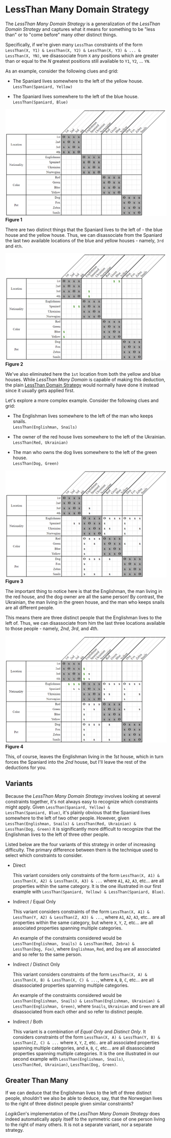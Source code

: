 
# LessThan Many Domain Strategy

The *LessThan Many Domain Strategy* is a generalization of the *LessThan Domain Strategy* and captures what it means for something to be "less than" or to "come before" many other distinct things.

Specifically, if we're given many `LessThan` constraints of the form `LessThan(X, Y1) & LessThan(X, Y2) & LessThan(X, Y3) & ... & LessThan(X, YN)`, we disassociate from `X` any positions which are greater than or equal to the *N* greatest positions still available to `Y1`, `Y2`, ... `YN`.

As an example, consider the following clues and grid:

- The Spaniard lives somewhere to the left of the yellow house.  
    `LessThan(Spaniard, Yellow)`

- The Spaniard lives somewhere to the left of the blue house.  
    `LessThan(Spaniard, Blue)`

![Initial Layout](Images/BlankGrid.png)  
**Figure 1**

There are two distinct things that the Spaniard lives to the left of - the blue house and the yellow house. Thus, we can disassociate from the Spaniard the last two available locations of the blue and yellow houses - namely, `3rd` and `4th`.

![Conclusion 1](Images/LessThanMany_Layout_Conclusion1.png)  
**Figure 2**

We've also eliminated here the `1st` location from both the yellow and blue houses. While *LessThan Many Domain* is capable of making this deduction, the plain [LessThan Domain Strategy](LessThanDomainStrategy.md) would normally have done it instead since it usually gets applied first.

Let's explore a more complex example. Consider the following clues and grid:

- The Englishman lives somewhere to the left of the man who keeps snails.  
    `LessThan(Englishman, Snails)`
    
- The owner of the red house lives somewhere to the left of the Ukrainian.  
    `LessThan(Red, Ukrainian)`
    
- The man who owns the dog lives somewhere to the left of the green house.  
    `LessThan(Dog, Green)`
    
![Initial Layout 2](Images/LessThanMany_Layout_Initial2.png)  
**Figure 3**

The important thing to notice here is that the Englishman, the man living in the red house, and the dog owner are all the same person! By contrast, the Ukrainian, the man living in the green house, and the man who keeps snails are all different people.

This means there are three distinct people that the Englishman lives to the left of. Thus, we can disassociate from him the last three locations available to those people - namely, *2nd*, *3rd*, and *4th*.

![Conclusion 2](Images/LessThanMany_Layout_Conclusion2.png)  
**Figure 4**

This, of course, leaves the Englishman living in the *1st* house, which in turn forces the Spaniard into the *2nd* house, but I'll leave the rest of the deductions for you.

## Variants

Because the *LessThan Many Domain Strategy* involves looking at several constraints together, it's not always easy to recognize which constraints might apply. Given `LessThan(Spaniard, Yellow) & LessThan(Spaniard, Blue)`, it's plainly obvious that the Spaniard lives somewhere to the left of two other people. However, given `LessThan(Englishman, Snails) & LessThan(Red, Ukrainian) & LessThan(Dog, Green)` it is significantly more difficult to recognize that the Englishman lives to the left of three other people.

Listed below are the four variants of this strategy in order of increasing difficulty. The primary difference between them is the technique used to select which constraints to consider. 

- Direct
    
    This variant considers only constraints of the form `LessThan(X, A1) & LessThan(X, A2) & LessThan(X, A3) & ...` where `A1`, `A2`, `A3`, etc... are all properties within the same category. It is the one illustrated in our first example with `LessThan(Spaniard, Yellow) & LessThan(Spaniard, Blue)`. 

- Indirect / Equal Only

    This variant considers constraints of the form `LessThan(X, A1) & LessThan(Y, A2) & LessThan(Z, A3) & ...`, where `A1`, `A2`, `A3`, etc... are all properties within the same category, but where `X`, `Y`, `Z`, etc... are all associated properties spanning multiple categories.
    
    An example of the constraints considered would be `LessThan(Englishman, Snails) & LessThan(Red, Zebra) & LessThan(Dog, Fox)`, where `Englishman`, `Red`, and `Dog` are all associated and so refer to the same person.
    
- Indirect / Distinct Only

    This variant considers constraints of the form `LessThan(X, A) & LessThan(X, B) & LessThan(X, C) & ...`, where `A`, `B`, `C`, etc... are all disassociated properties spanning multiple categories.

    An example of the constraints considered would be `LessThan(Englishman, Snails) & LessThan(Englishman, Ukrainian) & LessThan(Englishman, Green)`, where `Snails`, `Ukrainian` and `Green` are all disassociated from each other and so refer to distinct people.

- Indirect / Both

    This variant is a combination of *Equal Only* and *Distinct Only*. It considers constraints of the form `LessThan(X, A) & LessThan(Y, B) & LessThan(Z, C) & ...` where `X`, `Y`, `Z`, etc.. are all associated properties spanning multiple categories, and `A`, `B`, `C`, etc... are all disassociated properties spanning multiple categories. It is the one illustrated in our second example with `LessThan(Englishman, Snails)`, `LessThan(Red, Ukrainian)`, `LessThan(Dog, Green)`.

## Greater Than Many  

If we can deduce that the Englishman lives to the left of three distinct people, shouldn't we also be able to deduce, say, that the Norwegian lives to the right of three distinct people given similar constraints?

*LogikGen*'s implementation of the *LessThan Many Domain Strategy* does indeed automatically apply itself to the symmetric case of one person living to the right of many others. It is not a separate variant, nor a separate strategy. 